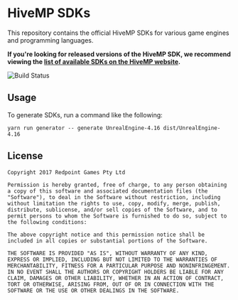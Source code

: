 # HiveMP SDKs

This repository contains the official HiveMP SDKs for various game engines and programming languages.

**If you're looking for released versions of the HiveMP SDK, we recommend viewing the [list of available SDKs on the HiveMP website](https://hivemp.com/documentation/).**

![Build Status](https://jenkins.redpointgames.com.au/buildStatus/icon?job=HiveMP/GitHub/SDKs/master)

## Usage

To generate SDKs, run a command like the following:

```
yarn run generator -- generate UnrealEngine-4.16 dist/UnrealEngine-4.16
```

## License

```
Copyright 2017 Redpoint Games Pty Ltd

Permission is hereby granted, free of charge, to any person obtaining a copy of this software and associated documentation files (the "Software"), to deal in the Software without restriction, including without limitation the rights to use, copy, modify, merge, publish, distribute, sublicense, and/or sell copies of the Software, and to permit persons to whom the Software is furnished to do so, subject to the following conditions:

The above copyright notice and this permission notice shall be included in all copies or substantial portions of the Software.

THE SOFTWARE IS PROVIDED "AS IS", WITHOUT WARRANTY OF ANY KIND, EXPRESS OR IMPLIED, INCLUDING BUT NOT LIMITED TO THE WARRANTIES OF MERCHANTABILITY, FITNESS FOR A PARTICULAR PURPOSE AND NONINFRINGEMENT. IN NO EVENT SHALL THE AUTHORS OR COPYRIGHT HOLDERS BE LIABLE FOR ANY CLAIM, DAMAGES OR OTHER LIABILITY, WHETHER IN AN ACTION OF CONTRACT, TORT OR OTHERWISE, ARISING FROM, OUT OF OR IN CONNECTION WITH THE SOFTWARE OR THE USE OR OTHER DEALINGS IN THE SOFTWARE.
```
